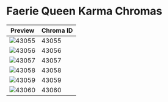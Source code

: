# Faerie Queen Karma Chromas

| Preview | Chroma ID |
|---------|-----------|
| ![43055](https://raw.communitydragon.org/latest/plugins/rcp-be-lol-game-data/global/default/v1/champion-chroma-images/43/43055.png) | 43055 |
| ![43056](https://raw.communitydragon.org/latest/plugins/rcp-be-lol-game-data/global/default/v1/champion-chroma-images/43/43056.png) | 43056 |
| ![43057](https://raw.communitydragon.org/latest/plugins/rcp-be-lol-game-data/global/default/v1/champion-chroma-images/43/43057.png) | 43057 |
| ![43058](https://raw.communitydragon.org/latest/plugins/rcp-be-lol-game-data/global/default/v1/champion-chroma-images/43/43058.png) | 43058 |
| ![43059](https://raw.communitydragon.org/latest/plugins/rcp-be-lol-game-data/global/default/v1/champion-chroma-images/43/43059.png) | 43059 |
| ![43060](https://raw.communitydragon.org/latest/plugins/rcp-be-lol-game-data/global/default/v1/champion-chroma-images/43/43060.png) | 43060 |